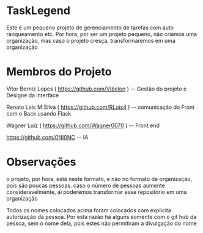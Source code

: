 # TaskLegend
Este é um pequeno projeto de gerenciamento de tarefas com auto ranqueamento etc. Por hora, por ser um projeto pequeno, não criamos uma organização, mas caso o projeto cresça, transformaremos em uma organização

# Membros do Projeto
Vitor Berniz Lopes ( https://github.com/Vibelon ) -- Gestão do projeto e Designe da interface

Renato Lois M.Silva ( https://github.com/RLois4 ) -- comunicação do Front com o Back usando Flask

Wagner Luiz ( https://github.com/Wagner0070 ) -- Front end

https://github.com/0NI0NC -- IA


# Observações
o projeto, por hora, está neste formato, e não no formato de organização, pois são poucas pessoas. caso o número de pessoas aumente consideravelmente, ai poderemos transformar esse repositório em uma organização

Todos os nomes colocados acima foram colocados com explicita autorização da pessoa. Por esta razão há alguns somente com o git hub da pessoa, sem o nome dela, pois estes não permitiram a divulgação do nome
